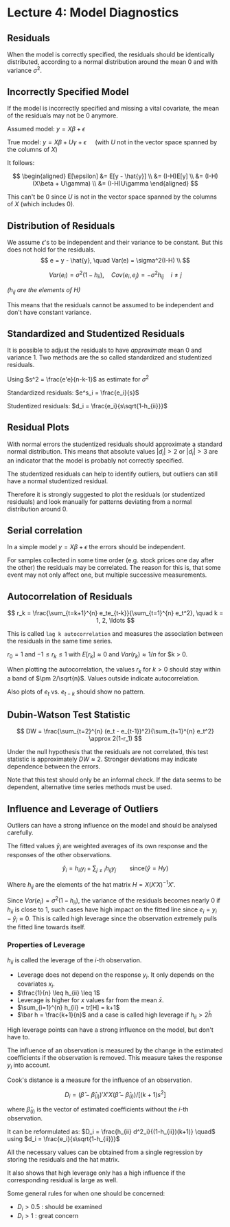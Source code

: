 # Lecture 4: Model Diagnostics

## Residuals

When the model is correctly specified, the residuals should be identically distributed, according to a normal distribution around the mean 0 and with variance $\sigma^2$.

## Incorrectly Specified Model

If the model is incorrectly specified and missing a vital covariate, the mean of the residuals may not be 0 anymore.

Assumed model: $y=X\beta + \epsilon$

True model: $y=X\beta + U\gamma + \epsilon \quad$ (with $U$ not in the vector space spanned by the columns of $X$)

It follows:

$$
\begin{aligned}
E[\epsilon] &= E[y - \hat{y}] \\
&= (I-H)E[y] \\
&= (I-H)(X\beta + U\gamma) \\
&= (I-H)U\gamma
\end{aligned}
$$

This can't be 0 since $U$ is not in the vector space spanned by the columns of $X$ (which includes 0).

## Distribution of Residuals

We assume $\epsilon$'s to be independent and their variance to be constant.
But this does not hold for the residuals.
$$
    e = y - \hat{y}, \quad Var(e) = \sigma^2(I-H) \\
$$

$$
    Var(e_i) = \sigma^2(1-h_{ii}), \quad Cov(e_i, e_j) = -\sigma^2h_{ij} \quad i \neq j
$$

_($h_{ij}$ are the elements of $H$)_

This means that the residuals cannot be assumed to be independent and don't have constant variance.

## Standardized and Studentized Residuals

It is possible to adjust the residuals to have _approximate_ mean 0 and variance 1. Two methods are the so called standardized and studentized residuals.

Using $s^2 = \frac{e'e}{n-k-1}$ as estimate for $\sigma^2$

Standardized residuals: $e^s_i = \frac{e_i}{s}$

Studentized residuals: $d_i = \frac{e_i}{s\sqrt{1-h_{ii}}}$

## Residual Plots

With normal errors the studentized residuals should approximate a standard normal distribution. This means that absolute values $|d_i| > 2$ or $|d_i| > 3$ are an indicator that the model is probably not correctly specified.

The studentized residuals can help to identify outliers, but outliers can still have a normal studentized residual.

Therefore it is strongly suggested to plot the residuals (or studentized residuals) and look manually for patterns deviating from a normal distribution around 0.

## Serial correlation

In a simple model $y = X\beta + \epsilon$ the errors should be independent.

For samples collected in some time order (e.g. stock prices one day after the other) the residuals may be correlated. The reason for this is, that some event may not only affect one, but multiple successive measurements.

## Autocorrelation of Residuals

$$
    r_k = \frac{\sum_{t=k+1}^{n} e_te_{t-k}}{\sum_{t=1}^{n} e_t^2}, \quad k = 1, 2, \ldots
$$

This is called `lag k autocorrelation` and measures the association between the residuals in the same time series.

$r_0 = 1$ and $-1 \leq r_k \leq 1$ with $E[r_k] \approx 0$ and $Var(r_k) \approx 1/n$ for $k > 0.

When plotting the autocorrelation, the values $r_k$ for $k>0$ should stay within a band of $\pm 2/\sqrt{n}$. Values outside indicate autocorrelation.

Also plots of $e_t$ vs. $e_{t-k}$ should show no pattern.

## Dubin-Watson Test Statistic

$$
    DW = \frac{\sum_{t=2}^{n} (e_t - e_{t-1})^2}{\sum_{t=1}^{n} e_t^2} \approx 2(1-r_1)
$$

Under the null hypothesis that the residuals are not correlated, this test statistic is approximately $DW \approx 2$. Stronger deviations may indicate dependence between the errors.

Note that this test should only be an informal check. If the data seems to be dependent, alternative time series methods must be used.

## Influence and Leverage of Outliers

Outliers can have a strong influence on the model and should be analysed carefully.

The fitted values $\hat{y}_i$ are weighted averages of its own response and the responses of the other observations.

$$
\hat{y}_i = h_{ii} y_i+ \sum_{j \neq i} h_{ij}y_j \qquad \text{since} (\hat{y} = Hy)
$$

Where $h_{ij}$ are the elements of the hat matrix $H = X(X'X)^{-1}X'$.

Since $Var(e_i) = \sigma^2(1-h_{ii})$, the variance of the residuals
becomes nearly $0$ if $h_{ii}$ is close to 1, such cases have high impact on the fitted line since $e_i=y_i-\hat{y}_i \approx 0$. This is called high leverage since the observation extremely pulls the fitted line towards itself.

### Properties of Leverage

$h_{ii}$ is called the leverage of the $i$-th observation.

- Leverage does not depend on the response $y_i$. It only depends on the covariates $x_i$.
- $\frac{1}{n} \leq h_{ii} \leq 1$
- Leverage is higher for $x$ values far from the mean $\bar{x}$.
- $\sum_{i=1}^{n} h_{ii} = tr[H] = k+1$
- $\bar h = \frac{k+1}{n}$ and a case is called high leverage if $h_{ii} > 2\bar{h}$

High leverage points can have a strong influence on the model, but don't have to.

The influence of an observation is measured by the change in the estimated coefficients if the observation is removed. This measure takes the response $y_i$ into account.

Cook's distance is a measure for the influence of an observation.

$$
    D_i = (\hat\beta - \hat\beta_{(i)})' X'X (\hat\beta - \hat\beta_{(i)}) / [(k+1)s^2]
$$

where $\hat\beta_{(i)}$ is the vector of estimated coefficients without the $i$-th observation.

It can be reformulated as: $D_i = \frac{h_{ii} d^2_i}{(1-h_{ii})(k+1)} \quad$ using $d_i = \frac{e_i}{s\sqrt{1-h_{ii}}}$

All the necessary values can be obtained from a single regression by storing the residuals and the hat matrix.

It also shows that high leverage only has a high influence if the corresponding residual is large as well.

Some general rules for when one should be concerned:

- $D_i > 0.5$ : should be examined
- $D_i > 1$ : great concern
